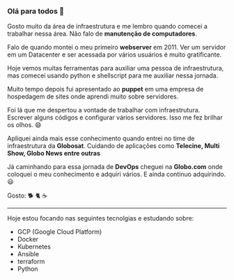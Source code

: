 ### Olá para todos 👋

Gosto muito da área de infraestrutura e me lembro quando comecei a trabalhar nessa área. Não falo de **manutenção de computadores**.

Falo de quando montei o meu primeiro **webserver** em 2011. Ver um servidor em um Datacenter e ser acessada por vários usuários é muito gratificante.

Hoje vemos muitas ferramentas para auxiliar uma pessoa de infraestrutura, mas comecei usando python e shellscript para me auxiliar nessa jornada.

Muito tempo depois fui apresentado ao **puppet** em uma empresa de hospedagem de sites onde aprendi muito sobre servidores.

Foi lá que me despertou a vontade de trabalhar com infraestrutura. Escrever alguns códigos e configurar vários servidores. Isso me fez brilhar os olhos. 😄

Apliquei ainda mais esse conhecimento quando entrei no time de infraestrutura da **Globosat**. Cuidando de aplicações como **Telecine, Multi Show, Globo News entre outras**

Já caminhando para essa jornada de **DevOps** cheguei na **Globo.com** onde coloquei o meu conhecimento e adquiri vários. E ainda continuo adquirindo. 😃

Gosto: :dog2: :cat2: :coffee:

---
Hoje estou focando nas seguintes tecnolgias e estudando sobre:
   - GCP (Google Cloud Platform)
   - Docker
   - Kubernetes
   - Ansible
   - terraform
   - Python
<!--
**leobarros/leobarros** is a ✨ _special_ ✨ repository because its `README.md` (this file) appears on your GitHub profile.

Here are some ideas to get you started:

- 🔭 I’m currently working on ...
- 🌱 I’m currently learning ...
- 👯 I’m looking to collaborate on ...
- 🤔 I’m looking for help with ...
- 💬 Ask me about ...
- 📫 How to reach me: ...
- 😄 Pronouns: ...
- ⚡ Fun fact: ...
-->
